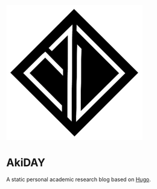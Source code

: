 <img src="https://github.com/AstroNomen/AstroNomen.github.io/blob/main/static/img/icon.png?raw=true" alt="Logo" width="360px">

# AkiDAY

A static personal academic research blog based on [Hugo](https://gohugo.io).